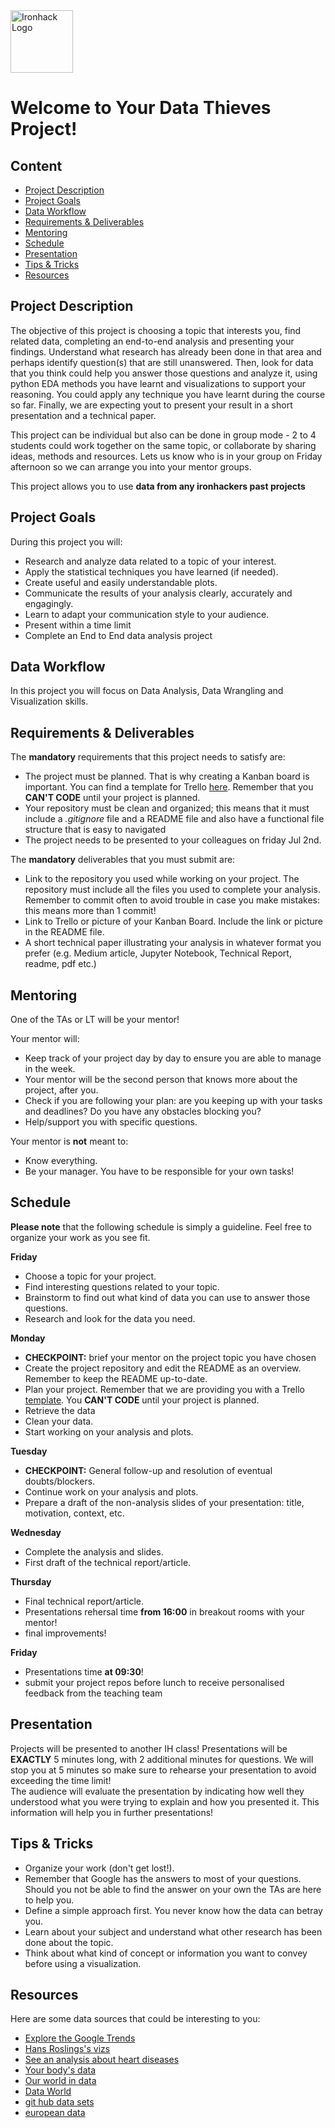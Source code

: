 <img src="https://bit.ly/2VnXWr2" alt="Ironhack Logo" width="100"/>

# Welcome to Your Data Thieves Project!


## Content
- [Project Description](#project-description)
- [Project Goals](#project-goals)
- [Data Workflow](#data-workflow)
- [Requirements & Deliverables](#requirements-&-deliverables)
- [Mentoring](#mentoring)
- [Schedule](#schedule)
- [Presentation](#presentation)
- [Tips & Tricks](#tips-&-tricks)
- [Resources](#resources)

## Project Description
The objective of this project is choosing a topic that interests you, find related data, completing an end-to-end analysis and presenting your findings. Understand what research has already been done in that area and perhaps identify question(s) that are still unanswered. Then, look for data that you think could help you answer those questions and analyze it, using python EDA methods you have learnt and visualizations to support your reasoning. You could apply any technique you have learnt during the course so far. Finally, we are expecting yout to present your result in a short presentation and a technical paper.

This project can be individual but also can be done in group mode - 2 to 4 students could work together on the same topic, or collaborate by sharing ideas, methods and resources. Lets us know who is in your group on Friday afternoon so we can arrange you into your mentor groups. 

This project allows you to use **data from any ironhackers past projects**

## Project Goals
During this project you will:
* Research and analyze data related to a topic of your interest.
* Apply the statistical techniques you have learned (if needed).
* Create useful and easily understandable plots.
* Communicate the results of your analysis clearly, accurately and engagingly.
* Learn to adapt your communication style to your audience.
* Present within a time limit 
* Complete an End to End data analysis project

## Data Workflow
In this project you will focus on Data Analysis, Data Wrangling and Visualization skills.

## Requirements & Deliverables
The **mandatory** requirements that this project needs to satisfy are:
* The project must be planned. That is why creating a Kanban board is important. You can find a template for Trello [here](https://trello.com/b/3KyyUMZa/collab-project). Remember that you **CAN'T CODE** until your project is planned.
* Your repository must be clean and organized; this means that it must include a *.gitignore* file and a README file and also have a functional file structure that is easy to navigated
* The project needs to be presented to your colleagues on friday Jul 2nd.

The **mandatory** deliverables that you must submit are:
* Link to the repository you used while working on your project. The repository must include all the files you used to complete your analysis. Remember to commit often to avoid trouble in case you make mistakes: this means more than 1 commit!
* Link to Trello or picture of your Kanban Board. Include the link or picture in the README file.
* A short technical paper illustrating your analysis in whatever format you prefer (e.g. Medium article, Jupyter Notebook, Technical Report, readme, pdf etc.)

## Mentoring
One of the TAs or LT will be your mentor!

Your mentor will:
* Keep track of your project day by day to ensure you are able to manage in the week.
* Your mentor will be the second person that knows more about the project, after you.
* Check if you are following your plan: are you keeping up with your tasks and deadlines? Do you have any obstacles blocking you?
* Help/support you with specific questions.

Your mentor is **not** meant to:
* Know everything.
* Be your manager. You have to be responsible for your own tasks!

## Schedule

**Please note** that the following schedule is simply a guideline. Feel free to organize your work as you see fit.

**Friday**
* Choose a topic for your project.
* Find interesting questions related to your topic.
* Brainstorm to find out what kind of data you can use to answer those questions.
* Research and look for the data you need.

**Monday**
* **CHECKPOINT:** brief your mentor on the project topic you have chosen
* Create the project repository and edit the README as an overview. Remember to keep the README up-to-date.
* Plan your project. Remember that we are providing you with a Trello [template](https://trello.com/b/3KyyUMZa/collab-project). You **CAN'T CODE** until your project is planned.
* Retrieve the data
* Clean your data.
* Start working on your analysis and plots.

**Tuesday**
* **CHECKPOINT:** General follow-up and resolution of eventual doubts/blockers.
* Continue work on your analysis and plots.
* Prepare a draft of the non-analysis slides of your presentation: title, motivation, context, etc.

**Wednesday**
* Complete the analysis and slides.
* First draft of the technical report/article.

**Thursday**
* Final technical report/article.
* Presentations rehersal time **from 16:00** in breakout rooms with your mentor!
* final improvements!

**Friday**
* Presentations time **at 09:30**!
* submit your project repos before lunch to receive personalised feedback from the teaching team

## Presentation  
Projects will be presented to another IH class! Presentations will be **EXACTLY** 5 minutes long, with 2 additional minutes for questions. We will stop you at 5 minutes so make sure to rehearse your presentation to avoid exceeding the time limit!  
The audience will evaluate the presentation by indicating how well they understood what you were trying to explain and how you presented it. This information will help you in further presentations!

## Tips & Tricks
* Organize your work (don't get lost!).
* Remember that Google has the answers to most of your questions. Should you not be able to find the answer on your own the TAs are here to help you.
* Define a simple approach first. You never know how the data can betray you.
* Learn about your subject and understand what other research has been done about the topic.
* Think about what kind of concept or information you want to convey before using a visualization.

## Resources
Here are some data sources that could be interesting to you:  
* [Explore the Google Trends](http://pages.today/trends4)  
* [Hans Roslings's vizs](http://b.link/ted52)  
* [See an analysis about heart diseases](http://b.link/kaggle10)  
* [Your body's data](http://body.media/ted6)
* [Our world in data](https://ourworldindata.org/blog)
* [Data World](https://data.world/)
* [git hub data sets](https://github.com/awesomedata/awesome-public-datasets#earthscience)
* [european data](https://data.europa.eu/en)


